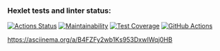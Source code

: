 ### Hexlet tests and linter status:
[![Actions Status](https://github.com/yuramummy/frontend-project-46/workflows/hexlet-check/badge.svg)](https://github.com/yuramummy/frontend-project-46/actions)
[![Maintainability](https://api.codeclimate.com/v1/badges/f93aba627df37a91a6e0/maintainability)](https://codeclimate.com/github/yuramummy/frontend-project-46/maintainability)
[![Test Coverage](https://api.codeclimate.com/v1/badges/f93aba627df37a91a6e0/test_coverage)](https://codeclimate.com/github/yuramummy/frontend-project-46/test_coverage)
[![GitHub Actions](https://github.com/yuramummy/frontend-project-46/actions/workflows/github-actions.yml/badge.svg)](https://github.com/yuramummy/frontend-project-46/actions/workflows/github-actions.yml)

https://asciinema.org/a/B4FZFy2wb1Ks953DxwIWqj0HB
